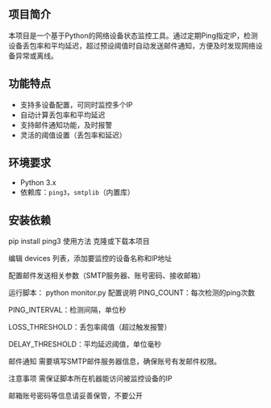 ## 项目简介
本项目是一个基于Python的网络设备状态监控工具。通过定期Ping指定IP，检测设备丢包率和平均延迟，超过预设阈值时自动发送邮件通知，方便及时发现网络设备异常或离线。

## 功能特点
- 支持多设备配置，可同时监控多个IP
- 自动计算丢包率和平均延迟
- 支持邮件通知功能，及时报警
- 灵活的阈值设置（丢包率和延迟）

## 环境要求
- Python 3.x
- 依赖库：`ping3`，`smtplib`（内置库）

## 安装依赖
pip install ping3
使用方法
克隆或下载本项目

编辑 devices 列表，添加要监控的设备名称和IP地址

配置邮件发送相关参数（SMTP服务器、账号密码、接收邮箱）

运行脚本：
python monitor.py
配置说明
PING_COUNT：每次检测的ping次数

PING_INTERVAL：检测间隔，单位秒

LOSS_THRESHOLD：丢包率阈值（超过触发报警）

DELAY_THRESHOLD：平均延迟阈值，单位毫秒

邮件通知
需要填写SMTP邮件服务器信息，确保账号有发邮件权限。

注意事项
需保证脚本所在机器能访问被监控设备的IP

邮箱账号密码等信息请妥善保管，不要公开